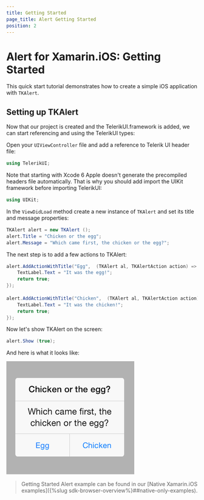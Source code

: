 ```yaml
---
title: Getting Started
page_title: Alert Getting Started
position: 2
---
```


# Alert for Xamarin.iOS: Getting Started

This quick start tutorial demonstrates how to create a simple iOS application with <code>TKAlert</code>.


## Setting up TKAlert

Now that our project is created and the TelerikUI.framework is added, we can start referencing and using the TelerikUI types:

Open your <code>UIViewController</code> file and add a reference to Telerik UI header file:

```C#
using TelerikUI;
```

Note that starting with Xcode 6 Apple doesn't generate the precompiled headers file automatically. That is why you should add import the UIKit framework before importing TelerikUI:

```C#
using UIKit;
```

In the <code>ViewDidLoad</code> method create a new instance of <code>TKAlert</code> and set its title and message properties:

```C#
TKAlert alert = new TKAlert ();
alert.Title = "Chicken or the egg";
alert.Message = "Which came first, the chicken or the egg?";
```

The next step is to add a few actions to TKAlert:

```C#
alert.AddActionWithTitle("Egg",  (TKAlert al, TKAlertAction action) => {
    TextLabel.Text = "It was the egg!";
    return true;
});
                
alert.AddActionWithTitle("Chicken",  (TKAlert al, TKAlertAction action) => {
    TextLabel.Text = "It was the chicken!";
    return true;
});
```

Now let's show TKAlert on the screen:

```C#
alert.Show (true);
```

And here is what it looks like:

<img src="../images/alert-gettingstarted001.png">

> Getting Started Alert example can be found in our [Native Xamarin.iOS examples]({%slug sdk-browser-overview%}##native-only-examples).